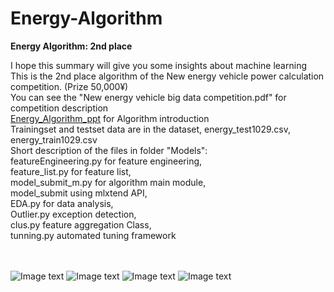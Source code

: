 # Energy-Algorithm
<b>Energy Algorithm: 2nd place</b>

I hope this summary will give you some insights about machine learning <br/>
This is the 2nd place algorithm of the New energy vehicle power calculation competition. (Prize 50,000¥) <br/>
You can see the "New energy vehicle big data competition.pdf" for competition description <br/>
[Energy_Algorithm_ppt](https://github.com/XinjieInformatik/Energy-Algorithm/blob/master/runner-up%20presentation.pdf)
for Algorithm introduction <br/>
Trainingset and testset data are in the dataset, energy_test1029.csv, energy_train1029.csv <br/>
Short description of the files in folder "Models": <br/>
featureEngineering.py for feature engineering,  <br/>
feature_list.py for feature list,  <br/>
model_submit_m.py for algorithm main module,  <br/>
model_submit using mlxtend API,  <br/>
EDA.py for data analysis,  <br/>
Outlier.py exception detection,  <br/>
clus.py feature aggregation Class,  <br/>
tunning.py automated tuning framework <br/><br/><br/>

![Image text](https://github.com/XinjieInformatik/Energy-Algorithm/blob/master/pic/features.PNG)
![Image text](https://github.com/XinjieInformatik/Energy-Algorithm/blob/master/pic/k-fold.PNG)
![Image text](https://github.com/XinjieInformatik/Energy-Algorithm/blob/master/pic/process.PNG) 
![Image text](https://github.com/XinjieInformatik/Energy-Algorithm/blob/master/pic/stack.PNG)

